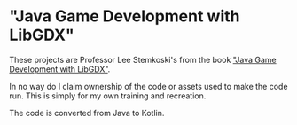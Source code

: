 # "Java Game Development with LibGDX"
These projects are Professor Lee Stemkoski's from the book ["Java Game Development with LibGDX"](https://www.apress.com/gp/book/9781484233238).

In no way do I claim ownership of the code or assets used to make the code run.
This is simply for my own training and recreation.

The code is converted from Java to Kotlin.